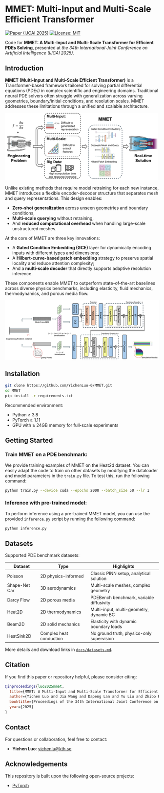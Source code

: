 # MMET: Multi-Input and Multi-Scale Efficient Transformer

[![Paper (IJCAI 2025)](https://img.shields.io/badge/Paper-IJCAI%202025-green)](https://github.com/YichenLuo-0/MMET)
[![License: MIT](https://img.shields.io/badge/License-MIT-blue.svg)](LICENSE)

Code for **MMET: A Multi-Input and Multi-Scale Transformer for Efficient PDEs Solving**, presented at *the 34th
International Joint Conference on Artificial Intelligence (IJCAI 2025)*.

## Introduction

**MMET (Multi-Input and Multi-Scale Efficient Transformer)** is a Transformer-based framework tailored for solving
partial differential equations (PDEs) in complex scientific and engineering domains. Traditional neural PDE solvers
often struggle with generalization across varying geometries, boundary/initial conditions, and resolution scales. MMET
addresses these limitations through a unified and scalable architecture.

<img src="fig/introduction.png" alt="Introduction" width="500"/>

Unlike existing methods that require model retraining for each new instance, MMET introduces a flexible encoder-decoder
structure that separates mesh and query representations. This design enables:

- **Zero-shot generalization** across unseen geometries and boundary conditions,
- **Multi-scale querying** without retraining,
- And **reduced computational overhead** when handling large-scale unstructured meshes.

At the core of MMET are three key innovations:

- A **Gated Condition Embedding (GCE)** layer for dynamically encoding inputs with different types and dimensions;
- A **Hilbert-curve-based patch embedding** strategy to preserve spatial locality and reduce attention complexity;
- And a **multi-scale decoder** that directly supports adaptive resolution inference.

These components enable MMET to outperform state-of-the-art baselines across diverse physics benchmarks, including
elasticity, fluid mechanics, thermodynamics, and porous media flow.

<img src="fig/architecture.png" alt="Architecture" width="800"/>

## Installation

```bash
git clone https://github.com/YichenLuo-0/MMET.git
cd MMET
pip install -r requirements.txt
```

Recommended environment:

- Python ≥ 3.8
- PyTorch ≥ 1.11
- GPU with ≥ 24GB memory for full-scale experiments

## Getting Started

### Train MMET on a PDE benchmark:

We provide training examples of MMET on the Heat2d dataset. You can easily adapt the code to train on other datasets by
modifying the dataloader and model parameters in the `train.py` file. To test this, run the following command:

```bash
python train.py --device cuda --epochs 2000 --batch_size 50 --lr 1
```

### Inference with pre-trained model:

To perform inference using a pre-trained MMET model, you can use the provided `inference.py` script by running the
following command:

```bash
python inference.py
```

## Datasets

Supported PDE benchmark datasets:

| Dataset       | Type                    | Highlights                                |
|---------------|-------------------------|-------------------------------------------|
| Poisson       | 2D physics-informed     | Classic PINN setup, analytical solution   |
| Shape-Net Car | 3D aerodynamics         | Multi-scale meshes, complex geometry      |
| Darcy Flow    | 2D porous media         | PDEBench benchmark, variable diffusivity  |
| Heat2D        | 2D thermodynamics       | Multi-input, multi-geometry, dynamic BC   |
| Beam2D        | 2D solid mechanics      | Elasticity with dynamic boundary loads    |
| HeatSink2D    | Complex heat conduction | No ground truth, physics-only supervision |

More details and download links in [`docs/datasets.md`](docs/datasets.md).

## Citation

If you find this paper or repository helpful, please consider citing:

```bibtex
@inproceedings{luo2025mmet,
  title={MMET: A Multi-Input and Multi-Scale Transformer for Efficient PDEs Solving},
  author={Yichen Luo and Jia Wang and Dapeng Lan and Yu Liu and Zhibo Pang},
  booktitle={Proceedings of the 34th International Joint Conference on Artificial Intelligence (IJCAI)},
  year={2025}
}
```

## Contact

For questions or collaboration, feel free to contact:

- **Yichen Luo**: [yichenlu@kth.se](mailto:yichenlu@kth.se)

## Acknowledgements

This repository is built upon the following open-source projects:

- [PyTorch](https://pytorch.org/)